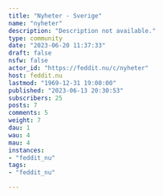 ```yaml
---
title: "Nyheter - Sverige" 
name: "nyheter"
description: "Description not available."
type: community
date: "2023-06-20 11:37:33"
draft: false
nsfw: false
actor_id: "https://feddit.nu/c/nyheter"
host: feddit.nu
lastmod: "1969-12-31 19:00:00"
published: "2023-06-13 20:30:53"
subscribers: 25
posts: 7
comments: 5
weight: 7
dau: 1
wau: 4
mau: 4
instances:
- "feddit_nu"
tags: 
- "feddit_nu"

---
```

